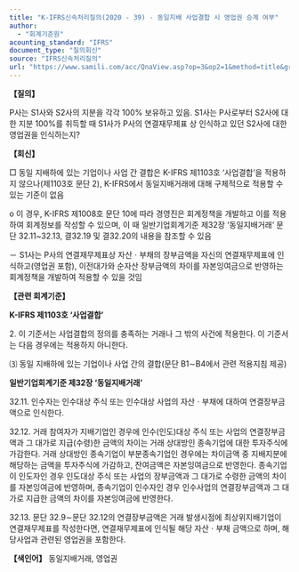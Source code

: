 ```yaml
---
title: "K-IFRS신속처리질의(2020 - 39) - 동일지배 사업결합 시 영업권 승계 여부"
author:
  - "회계기준원"
acounting_standard: "IFRS"
document_type: "질의회신"
source: "IFRS신속처리질의"
url: "https://www.samili.com/acc/QnaView.asp?op=3&op2=1&method=title&group=2124-15;1&orgcode=3&searchword=&page=31&code=K%2DIFRS%EC%8B%A0%EC%86%8D%EC%B2%98%EB%A6%AC%EC%A7%88%EC%9D%98%2D39%3A202006"
---
```

**【질의】**

  

P사는 S1사와 S2사의 지분을 각각 100% 보유하고 있음. S1사는 P사로부터 S2사에 대한 지분 100%를 취득할 때 S1사가 P사의 연결재무제표 상 인식하고 있던 S2사에 대한 영업권을 인식하는지?

  
  

**【회신】**

  

□ 동일 지배하에 있는 기업이나 사업 간 결합은 K-IFRS 제1103호 ‘사업결합’을 적용하지 않으나(제1103호 문단 2), K-IFRS에서 동일지배거래에 대해 구체적으로 적용할 수 있는 기준이 없음

  

o 이 경우, K-IFRS 제1008호 문단 10에 따라 경영진은 회계정책을 개발하고 이를 적용하여 회계정보를 작성할 수 있으며, 이 때 일반기업회계기준 제32장 ‘동일지배거래’ 문단 32.11~32.13, 결32.19 및 결32.20의 내용을 참조할 수 있음

  

－ S1사는 P사의 연결재무제표상 자산ㆍ부채의 장부금액을 자신의 연결재무제표에 인식하고(영업권 포함), 이전대가와 순자산 장부금액의 차이를 자본잉여금으로 반영하는 회계정책을 개발하여 적용할 수 있을 것임

  
  

**【관련 회계기준】**

  

**K-IFRS 제1103호 ‘사업결합’**

  

2\. 이 기준서는 사업결합의 정의를 충족하는 거래나 그 밖의 사건에 적용한다. 이 기준서는 다음 경우에는 적용하지 아니한다.

⑶ 동일 지배하에 있는 기업이나 사업 간의 결합(문단 B1∼B4에서 관련 적용지침 제공)

  

**일반기업회계기준 제32장 ‘동일지배거래’**

  

32.11. 인수자는 인수대상 주식 또는 인수대상 사업의 자산ㆍ부채에 대하여 연결장부금액으로 인식한다.

  

32.12. 거래 참여자가 지배기업인 경우에 인수(인도)대상 주식 또는 사업의 연결장부금액과 그 대가로 지급(수령)한 금액의 차이는 거래 상대방인 종속기업에 대한 투자주식에 가감한다. 거래 상대방인 종속기업이 부분종속기업인 경우에는 차이금액 중 지배지분에 해당하는 금액을 투자주식에 가감하고, 잔여금액은 자본잉여금으로 반영한다. 종속기업이 인도자인 경우 인도대상 주식 또는 사업의 장부금액과 그 대가로 수령한 금액의 차이를 자본잉여금에 반영하며, 종속기업이 인수자인 경우 인수사업의 연결장부금액과 그 대가로 지급한 금액의 차이를 자본잉여금에 반영한다.

  

32.13. 문단 32.9∼문단 32.12의 연결장부금액은 거래 발생시점에 최상위지배기업이 연결재무제표를 작성한다면, 연결재무제표에 인식될 해당 자산ㆍ부채 금액으로 하며, 해당사업과 관련된 영업권을 포함한다.

  
  

**【색인어】** 동일지배거래, 영업권
